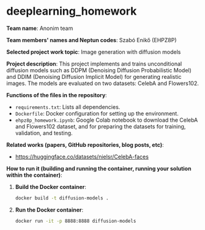 # deeplearning_homework

**Team name**: 
Anonim team

**Team members' names and Neptun codes**:
Szabó Enikő (EHPZ8P)

**Selected project work topic**:
Image generation with diffusion models

**Project description**:
This project implements and trains unconditional diffusion models such as DDPM (Denoising Diffusion Probabilistic Model) and DDIM (Denoising Diffusion Implicit Model) for generating realistic images. 
The models are evaluated on two datasets: CelebA and Flowers102.

**Functions of the files in the repository**:
- `requirements.txt`: Lists all dependencies.
- `Dockerfile`: Docker configuration for setting up the environment.
- `ehpz8p_homework.ipynb`: Google Colab notebook to download the CelebA and Flowers102 dataset, and for preparing the datasets for training, validation, and testing.
  
**Related works (papers, GitHub repositories, blog posts, etc)**:
- https://huggingface.co/datasets/nielsr/CelebA-faces

**How to run it (building and running the container, running your solution within the container)**:
1. **Build the Docker container**:
   ```bash
   docker build -t diffusion-models .

2. **Run the Docker container**:
    ```bash
    docker run -it -p 8888:8888 diffusion-models
